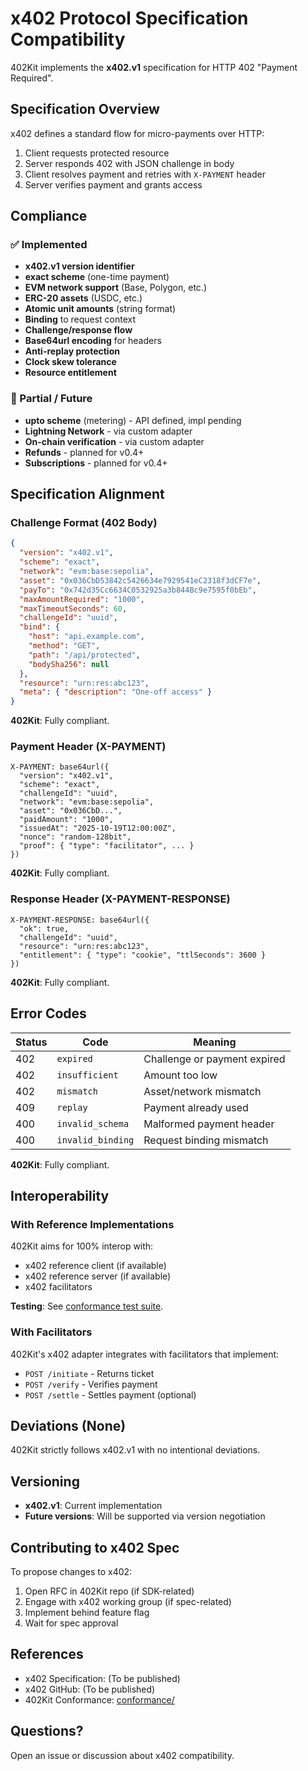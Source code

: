 # x402 Protocol Specification Compatibility

402Kit implements the **x402.v1** specification for HTTP 402 "Payment Required".

## Specification Overview

x402 defines a standard flow for micro-payments over HTTP:

1. Client requests protected resource
2. Server responds 402 with JSON challenge in body
3. Client resolves payment and retries with `X-PAYMENT` header
4. Server verifies payment and grants access

## Compliance

### ✅ Implemented

- **x402.v1 version identifier**
- **exact scheme** (one-time payment)
- **EVM network support** (Base, Polygon, etc.)
- **ERC-20 assets** (USDC, etc.)
- **Atomic unit amounts** (string format)
- **Binding** to request context
- **Challenge/response flow**
- **Base64url encoding** for headers
- **Anti-replay protection**
- **Clock skew tolerance**
- **Resource entitlement**

### 🚧 Partial / Future

- **upto scheme** (metering) - API defined, impl pending
- **Lightning Network** - via custom adapter
- **On-chain verification** - via custom adapter
- **Refunds** - planned for v0.4+
- **Subscriptions** - planned for v0.4+

## Specification Alignment

### Challenge Format (402 Body)

```json
{
  "version": "x402.v1",
  "scheme": "exact",
  "network": "evm:base:sepolia",
  "asset": "0x036CbD53842c5426634e7929541eC2318f3dCF7e",
  "payTo": "0x742d35Cc6634C0532925a3b844Bc9e7595f0bEb",
  "maxAmountRequired": "1000",
  "maxTimeoutSeconds": 60,
  "challengeId": "uuid",
  "bind": {
    "host": "api.example.com",
    "method": "GET",
    "path": "/api/protected",
    "bodySha256": null
  },
  "resource": "urn:res:abc123",
  "meta": { "description": "One-off access" }
}
```

**402Kit**: Fully compliant.

### Payment Header (X-PAYMENT)

```
X-PAYMENT: base64url({
  "version": "x402.v1",
  "scheme": "exact",
  "challengeId": "uuid",
  "network": "evm:base:sepolia",
  "asset": "0x036CbD...",
  "paidAmount": "1000",
  "issuedAt": "2025-10-19T12:00:00Z",
  "nonce": "random-128bit",
  "proof": { "type": "facilitator", ... }
})
```

**402Kit**: Fully compliant.

### Response Header (X-PAYMENT-RESPONSE)

```
X-PAYMENT-RESPONSE: base64url({
  "ok": true,
  "challengeId": "uuid",
  "resource": "urn:res:abc123",
  "entitlement": { "type": "cookie", "ttlSeconds": 3600 }
})
```

**402Kit**: Fully compliant.

## Error Codes

| Status | Code              | Meaning                      |
| ------ | ----------------- | ---------------------------- |
| 402    | `expired`         | Challenge or payment expired |
| 402    | `insufficient`    | Amount too low               |
| 402    | `mismatch`        | Asset/network mismatch       |
| 409    | `replay`          | Payment already used         |
| 400    | `invalid_schema`  | Malformed payment header     |
| 400    | `invalid_binding` | Request binding mismatch     |

**402Kit**: Fully compliant.

## Interoperability

### With Reference Implementations

402Kit aims for 100% interop with:

- x402 reference client (if available)
- x402 reference server (if available)
- x402 facilitators

**Testing**: See [conformance test suite](../conformance/).

### With Facilitators

402Kit's x402 adapter integrates with facilitators that implement:

- `POST /initiate` - Returns ticket
- `POST /verify` - Verifies payment
- `POST /settle` - Settles payment (optional)

## Deviations (None)

402Kit strictly follows x402.v1 with no intentional deviations.

## Versioning

- **x402.v1**: Current implementation
- **Future versions**: Will be supported via version negotiation

## Contributing to x402 Spec

To propose changes to x402:

1. Open RFC in 402Kit repo (if SDK-related)
2. Engage with x402 working group (if spec-related)
3. Implement behind feature flag
4. Wait for spec approval

## References

- x402 Specification: (To be published)
- x402 GitHub: (To be published)
- 402Kit Conformance: [conformance/](../conformance/)

## Questions?

Open an issue or discussion about x402 compatibility.

